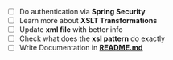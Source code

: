 - [ ] Do authentication via **Spring Security**
- [ ] Learn more about **XSLT Transformations**
- [ ] Update **xml file** with better info
- [ ] Check what does the **xsl pattern** do exactly
- [ ] Write Documentation in **[README.md](README.md)**